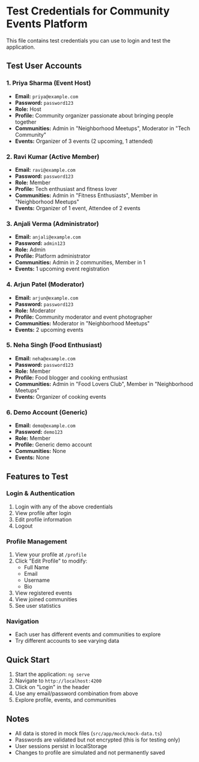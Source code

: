 # Test Credentials for Community Events Platform

This file contains test credentials you can use to login and test the application.

## Test User Accounts

### 1. Priya Sharma (Event Host)
- **Email:** `priya@example.com`
- **Password:** `password123`
- **Role:** Host
- **Profile:** Community organizer passionate about bringing people together
- **Communities:** Admin in "Neighborhood Meetups", Moderator in "Tech Community"
- **Events:** Organizer of 3 events (2 upcoming, 1 attended)

### 2. Ravi Kumar (Active Member)
- **Email:** `ravi@example.com`
- **Password:** `password123`
- **Role:** Member
- **Profile:** Tech enthusiast and fitness lover
- **Communities:** Admin in "Fitness Enthusiasts", Member in "Neighborhood Meetups"
- **Events:** Organizer of 1 event, Attendee of 2 events

### 3. Anjali Verma (Administrator)
- **Email:** `anjali@example.com`
- **Password:** `admin123`
- **Role:** Admin
- **Profile:** Platform administrator
- **Communities:** Admin in 2 communities, Member in 1
- **Events:** 1 upcoming event registration

### 4. Arjun Patel (Moderator)
- **Email:** `arjun@example.com`
- **Password:** `password123`
- **Role:** Moderator
- **Profile:** Community moderator and event photographer
- **Communities:** Moderator in "Neighborhood Meetups"
- **Events:** 2 upcoming events

### 5. Neha Singh (Food Enthusiast)
- **Email:** `neha@example.com`
- **Password:** `password123`
- **Role:** Member
- **Profile:** Food blogger and cooking enthusiast
- **Communities:** Admin in "Food Lovers Club", Member in "Neighborhood Meetups"
- **Events:** Organizer of cooking events

### 6. Demo Account (Generic)
- **Email:** `demo@example.com`
- **Password:** `demo123`
- **Role:** Member
- **Profile:** Generic demo account
- **Communities:** None
- **Events:** None

## Features to Test

### Login & Authentication
1. Login with any of the above credentials
2. View profile after login
3. Edit profile information
4. Logout

### Profile Management
1. View your profile at `/profile`
2. Click "Edit Profile" to modify:
   - Full Name
   - Email
   - Username
   - Bio
3. View registered events
4. View joined communities
5. See user statistics

### Navigation
- Each user has different events and communities to explore
- Try different accounts to see varying data

## Quick Start

1. Start the application: `ng serve`
2. Navigate to `http://localhost:4200`
3. Click on "Login" in the header
4. Use any email/password combination from above
5. Explore profile, events, and communities

## Notes

- All data is stored in mock files (`src/app/mock/mock-data.ts`)
- Passwords are validated but not encrypted (this is for testing only)
- User sessions persist in localStorage
- Changes to profile are simulated and not permanently saved
